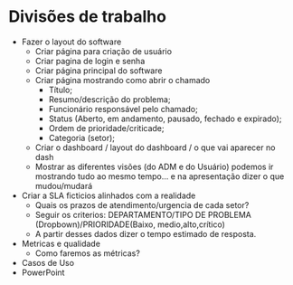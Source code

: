 # Divisões de trabalho

- Fazer o layout do software
    - Criar página para criação de usuário
    - Criar pagina de login e senha
    - Criar página principal do software
    - Criar página mostrando como abrir o chamado
        - Título;
        - Resumo/descrição do problema;
        - Funcionário responsável pelo chamado;
        - Status (Aberto, em andamento, pausado, fechado e expirado);
        - Ordem de prioridade/criticade;
        - Categoria (setor);
    - Criar o dashboard / layout do dashboard / o que vai aparecer no dash
    - Mostrar as diferentes visões (do ADM e do Usuário) podemos ir mostrando tudo ao mesmo tempo… e na apresentação dizer o que mudou/mudará
- Criar a SLA ficticios alinhados com a realidade
    - Quais os prazos de atendimento/urgencia de cada setor?
    - Seguir os criterios: DEPARTAMENTO/TIPO DE PROBLEMA (Dropbown)/PRIORIDADE(Baixo, medio,alto,crítico)
    - A partir desses dados dizer o tempo estimado de resposta.
- Metricas e qualidade
    - Como faremos as métricas?
- Casos de Uso 
- PowerPoint
